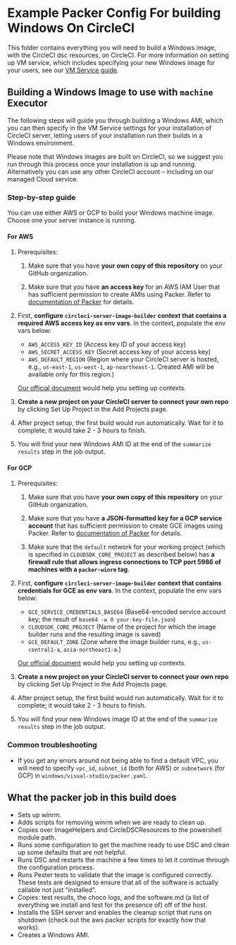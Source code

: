 #  Example Packer Config For building Windows On CircleCI

This folder contains everything you will need to build a Windows image, with the CircleCI dsc resources, on CircleCI. For more information on setting up VM service, which includes specifying your new Windows image for your users, see our [VM Service guide](https://circleci.com/docs/2.0/vm-service/#section=server-administration).

## Building a Windows Image to use with `machine` Executor

The following steps will guide you through building a Windows AMI, which you can then specify in the VM Service settings for your installation of CircleCI server, letting users of your installation run their builds in a Windows environment.

Please note that Windows images are built on CircleCI, so we suggest you run through this process once your installation is up and running. Alternatively you can use any other CircleCI account – including on our managed Cloud service.

### Step-by-step guide

You can use either AWS or GCP to build your Windows machine image. Choose one your server instance is running.

#### For AWS

1. Prerequisites:

    1. Make sure that you have **your own copy of this repository** on your GitHub organization.

    2. Make sure that you have **an access key** for an AWS IAM User that has sufficient permission to create AMIs using Packer. Refer to [documentation of Packer](https://www.packer.io/docs/builders/amazon#authentication) for details.

2. First, **configure `circleci-server-image-builder` context that contains a required AWS access key as env vars**. In the context, populate the env vars below:

    * `AWS_ACCESS_KEY_ID` (Access key ID of your access key)
    * `AWS_SECRET_ACCESS_KEY` (Secret access key of your access key)
    * `AWS_DEFAULT_REGION` (Region where your CircleCI server is hosted, e.g., `us-east-1`, `us-west-1`, `ap-noartheast-1`. Created AMI will be available only for this region.)

    [Our official document](https://circleci.com/docs/2.0/contexts/) would help you setting up contexts.

3. **Create a new project on your CircleCI server to connect your own repo** by clicking Set Up Project in the Add Projects page.

4. After project setup, the first build would run automatically. Wait for it to complete; it would take 2 - 3 hours to finish.

5. You will find your new Windows AMI ID at the end of the `summarize results` step in the job output.

#### For GCP

1. Prerequisites:

    1. Make sure that you have **your own copy of this repository** on your GitHub organization.

    2. Make sure that you have **a JSON-formatted key for a GCP service account** that has sufficient permission to create GCE images using Packer. Refer to [documentation of Packer](https://www.packer.io/docs/builders/googlecompute#running-outside-of-google-cloud) for details.

    3. Make sure that the `default` network for your working project (which is specified in `CLOUDSDK_CORE_PROJECT` as described below) has **a firewall rule that allows ingress connections to TCP port 5986 of machines with a `packer-winrm` tag**.

2. First, **configure `circleci-server-image-builder` context that contains credentials for GCE as env vars**. In the context, populate the env vars below:

    * `GCE_SERVICE_CREDENTIALS_BASE64` (Base64-encoded service account key; the result of `base64 -w 0 your-key-file.json`)
    * `CLOUDSDK_CORE_PROJECT` (Name of the project for which the image builder runs and the resulting image is saved)
    * `GCE_DEFAULT_ZONE` (Zone where the image builder runs, e.g., `us-central1-a`, `asia-northeast1-a`.)

    [Our official document](https://circleci.com/docs/2.0/contexts/) would help you setting up contexts.

3. **Create a new project on your CircleCI server to connect your own repo** by clicking Set Up Project in the Add Projects page.

4. After project setup, the first build would run automatically. Wait for it to complete; it would take 2 - 3 hours to finish.

5. You will find your new Windows image ID at the end of the `summarize results` step in the job output.

### Common troubleshooting

* If you get any errors around not being able to find a default VPC, you will need to specify `vpc_id`, `subnet_id` (both for AWS) or `subnetwork` (for GCP) in `windows/visual-studio/packer.yaml`.

## What the packer job in this build does
* Sets up winrm.
* Adds scripts for removing winrm when we are ready to clean up.
* Copies over ImageHelpers and CircleDSCResources to the powershell module path.
* Runs some configuration to get the machine ready to use DSC and clean up some defaults that are not helpful.
* Runs DSC and restarts the machine a few times to let it continue through the configuration process.
* Runs Pester tests to validate that the image is configured correctly. These tests are designed to ensure that all of the software is actually callable not just “installed”.
* Copies: test results, the choco logs, and the software.md (a list of everything we install and test for the presence of) off of the host.
* Installs the SSH server and enables the cleanup script that runs on shutdown (check out the aws packer scripts for exactly *how* that works).
* Creates a Windows AMI.
